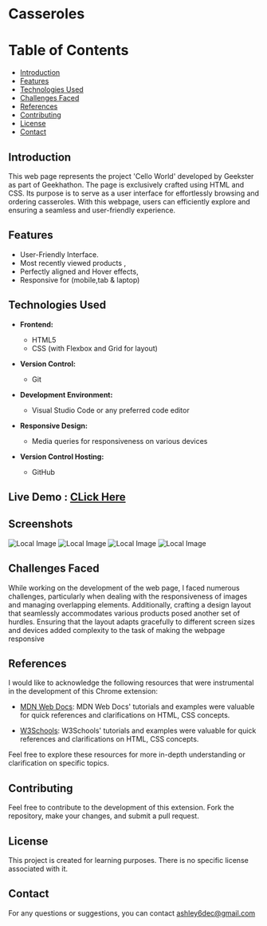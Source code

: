 # Casseroles 

# Table of Contents
  - [Introduction](#introduction)
  - [Features](#features)
  - [Technologies Used](#technologies-used)
  - [Challenges Faced](#challenges-faced)
  - [References](#references)
  - [Contributing](#contributing)
  - [License](#license)
  - [Contact](#contact)

## Introduction
This web page represents the project 'Cello World' developed by Geekster as part of Geekhathon. The page is exclusively crafted using HTML and CSS. Its purpose is to serve as a user interface for effortlessly browsing and ordering casseroles. With this webpage, users can efficiently explore and ensuring a seamless and user-friendly experience.

## Features

- User-Friendly Interface.
- Most recently viewed products ,
- Perfectly aligned and Hover effects,
- Responsive for (mobile,tab & laptop)

## Technologies Used

- **Frontend:**
  - HTML5
  - CSS (with Flexbox and Grid for layout)

- **Version Control:**
  - Git

- **Development Environment:**
  - Visual Studio Code or any preferred code editor

- **Responsive Design:**
  - Media queries for responsiveness on various devices

- **Version Control Hosting:**
  - GitHub

## Live Demo : <a href="https://sejal3006.github.io/Cello_world_clone/Divyank%20Kumar/casseroles.html"> CLick Here </a>


## Screenshots
![Local Image](./Casserole%20ss/Screenshot%202023-12-07%20134418.png)
![Local Image](./Casserole%20ss/Screenshot%202023-12-07%20134606.png)
![Local Image](./Casserole%20ss/Screenshot%202023-12-07%20134703.png)
![Local Image](./Casserole%20ss/Screenshot%202023-12-07%20134815.png)

## Challenges Faced

While working on the development of the web page, I faced numerous challenges, particularly when dealing with the responsiveness of images and managing overlapping elements. Additionally, crafting a design layout that seamlessly accommodates various products posed another set of hurdles. Ensuring that the layout adapts gracefully to different screen sizes and devices added complexity to the task of making the webpage responsive

## References

I would like to acknowledge the following resources that were instrumental in the development of this Chrome extension:

- [MDN Web Docs](https://developer.mozilla.org/en-US/): MDN Web Docs' tutorials and examples were valuable for quick references and clarifications on HTML, CSS concepts.

- [W3Schools](https://www.w3schools.com/): W3Schools' tutorials and examples were valuable for quick references and clarifications on HTML, CSS concepts.


Feel free to explore these resources for more in-depth understanding or clarification on specific topics.


## Contributing

Feel free to contribute to the development of this extension. Fork the repository, make your changes, and submit a pull request.

## License

This project is created for learning purposes. There is no specific license associated with it.

## Contact

For any questions or suggestions, you can contact ashley6dec@gmail.com
